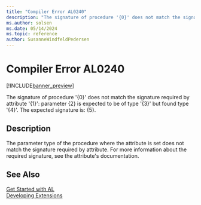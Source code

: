 ```yaml
---
title: "Compiler Error AL0240"
description: "The signature of procedure '{0}' does not match the signature required by attribute '{1}': parameter {2} is expected to be of type '{3}' but found type '{4}'."
ms.author: solsen
ms.date: 05/14/2024
ms.topic: reference
author: SusanneWindfeldPedersen
---
```

[//]: # (START>DO_NOT_EDIT)
[//]: # (IMPORTANT:Do not edit any of the content between here and the END>DO_NOT_EDIT.)
[//]: # (Any modifications should be made in the .xml files in the ModernDev repo.)
# Compiler Error AL0240

[!INCLUDE[banner_preview](../includes/banner_preview.md)]

The signature of procedure '{0}' does not match the signature required by attribute '{1}': parameter {2} is expected to be of type '{3}' but found type '{4}'. The expected signature is: {5}.


## Description
The parameter type of the procedure where the attribute is set does not match the signature required by attribute. For more information about the required signature, see the attribute's documentation.  

[//]: # (IMPORTANT: END>DO_NOT_EDIT)
## See Also  
[Get Started with AL](../devenv-get-started.md)  
[Developing Extensions](../devenv-dev-overview.md)  